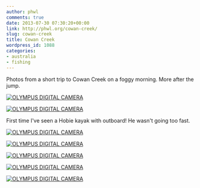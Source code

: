 ```yaml
---
author: phwl
comments: true
date: 2013-07-30 07:30:20+00:00
link: http://phwl.org/cowan-creek/
slug: cowan-creek
title: Cowan Creek
wordpress_id: 1088
categories:
- australia
- fishing
---
```


Photos from a short trip to Cowan Creek on a foggy morning. More after the jump.

[![OLYMPUS DIGITAL CAMERA](http://www.phwl.org/wp-content/uploads/2013/07/P7282832-1024x768.jpg)](http://www.phwl.org/wp-content/uploads/2013/07/P7282832.jpg)

<!-- more -->

[![OLYMPUS DIGITAL CAMERA](http://www.phwl.org/wp-content/uploads/2013/07/P7282800-1024x609.jpg)](http://www.phwl.org/wp-content/uploads/2013/07/P7282800.jpg)

First time I've seen a Hobie kayak with outboard! He wasn't going too fast.

[![OLYMPUS DIGITAL CAMERA](http://www.phwl.org/wp-content/uploads/2013/07/P7282828-1024x681.jpg)](http://www.phwl.org/wp-content/uploads/2013/07/P7282828.jpg)

[![OLYMPUS DIGITAL CAMERA](http://www.phwl.org/wp-content/uploads/2013/07/P7282826-1024x620.jpg)](http://www.phwl.org/wp-content/uploads/2013/07/P7282826.jpg)

[![OLYMPUS DIGITAL CAMERA](http://www.phwl.org/wp-content/uploads/2013/07/P7282809-1024x615.jpg)](http://www.phwl.org/wp-content/uploads/2013/07/P7282809.jpg)



[![OLYMPUS DIGITAL CAMERA](http://www.phwl.org/wp-content/uploads/2013/07/P7282819-1024x768.jpg)](http://www.phwl.org/wp-content/uploads/2013/07/P7282819.jpg)

[![OLYMPUS DIGITAL CAMERA](http://www.phwl.org/wp-content/uploads/2013/07/P7282837-1024x538.jpg)](http://www.phwl.org/wp-content/uploads/2013/07/P7282837.jpg)
